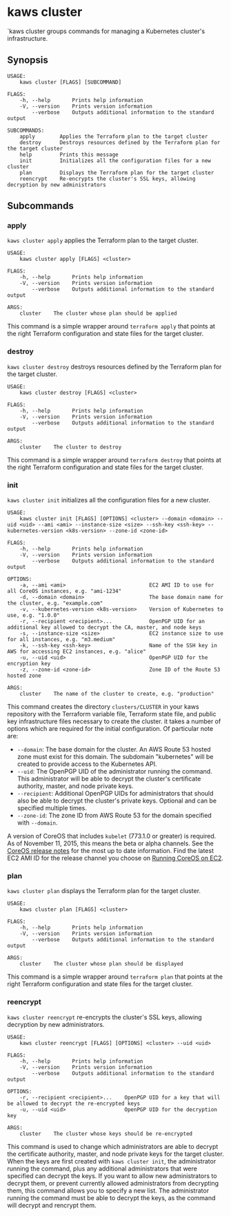 # kaws cluster

`kaws cluster groups commands for managing a Kubernetes cluster's infrastructure.

## Synopsis

```
USAGE:
	kaws cluster [FLAGS] [SUBCOMMAND]

FLAGS:
    -h, --help       Prints help information
    -V, --version    Prints version information
        --verbose    Outputs additional information to the standard output

SUBCOMMANDS:
    apply        Applies the Terraform plan to the target cluster
    destroy      Destroys resources defined by the Terraform plan for the target cluster
    help         Prints this message
    init         Initializes all the configuration files for a new cluster
    plan         Displays the Terraform plan for the target cluster
    reencrypt    Re-encrypts the cluster's SSL keys, allowing decryption by new administrators
```

## Subcommands

### apply

`kaws cluster apply` applies the Terraform plan to the target cluster.

```
USAGE:
	kaws cluster apply [FLAGS] <cluster>

FLAGS:
    -h, --help       Prints help information
    -V, --version    Prints version information
        --verbose    Outputs additional information to the standard output

ARGS:
    cluster    The cluster whose plan should be applied
```

This command is a simple wrapper around `terraform apply` that points at the right Terraform configuration and state files for the target cluster.

### destroy

`kaws cluster destroy` destroys resources defined by the Terraform plan for the target cluster.

```
USAGE:
	kaws cluster destroy [FLAGS] <cluster>

FLAGS:
    -h, --help       Prints help information
    -V, --version    Prints version information
        --verbose    Outputs additional information to the standard output

ARGS:
    cluster    The cluster to destroy
```

This command is a simple wrapper around `terraform destroy` that points at the right Terraform configuration and state files for the target cluster.

### init

`kaws cluster init` initializes all the configuration files for a new cluster.

```
USAGE:
	kaws cluster init [FLAGS] [OPTIONS] <cluster> --domain <domain> --uid <uid> --ami <ami> --instance-size <size> --ssh-key <ssh-key> --kubernetes-version <k8s-version> --zone-id <zone-id>

FLAGS:
    -h, --help       Prints help information
    -V, --version    Prints version information
        --verbose    Outputs additional information to the standard output

OPTIONS:
    -a, --ami <ami>                           EC2 AMI ID to use for all CoreOS instances, e.g. "ami-1234"
    -d, --domain <domain>                     The base domain name for the cluster, e.g. "example.com"
    -v, --kubernetes-version <k8s-version>    Version of Kubernetes to use, e.g. "1.0.0"
    -r, --recipient <recipient>...            OpenPGP UID for an additional key allowed to decrypt the CA, master, and node keys
    -s, --instance-size <size>                EC2 instance size to use for all instances, e.g. "m3.medium"
    -k, --ssh-key <ssh-key>                   Name of the SSH key in AWS for accessing EC2 instances, e.g. "alice"
    -u, --uid <uid>                           OpenPGP UID for the encryption key
    -z, --zone-id <zone-id>                   Zone ID of the Route 53 hosted zone

ARGS:
    cluster    The name of the cluster to create, e.g. "production"
```

This command creates the directory `clusters/CLUSTER` in your kaws repository with the Terraform variable file, Terraform state file, and public key infrastructure files necessary to create the cluster.
it takes a number of options which are required for the initial configuration.
Of particular note are:

* `--domain`: The base domain for the cluster. An AWS Route 53 hosted zone must exist for this domain. The subdomain "kubernetes" will be created to provide access to the Kubernetes API.
* `--uid`: The OpenPGP UID of the administrator running the command. This administrator will be able to decrypt the cluster's certificate authority, master, and node private keys.
* `--recipient`: Additional OpenPGP UIDs for administrators that should also be able to decrypt the cluster's private keys. Optional and can be specified multiple times.
* `--zone-id`: The zone ID from AWS Route 53 for the domain specified with `--domain`.

A version of CoreOS that includes `kubelet` (773.1.0 or greater) is required.
As of November 11, 2015, this means the beta or alpha channels.
See the [CoreOS release notes](https://coreos.com/releases/) for the most up to date information.
Find the latest EC2 AMI ID for the release channel you choose on [Running CoreOS on EC2](https://coreos.com/os/docs/latest/booting-on-ec2.html).

### plan

`kaws cluster plan` displays the Terraform plan for the target cluster.

```
USAGE:
	kaws cluster plan [FLAGS] <cluster>

FLAGS:
    -h, --help       Prints help information
    -V, --version    Prints version information
        --verbose    Outputs additional information to the standard output

ARGS:
    cluster    The cluster whose plan should be displayed
```

This command is a simple wrapper around `terraform plan` that points at the right Terraform configuration and state files for the target cluster.

### reencrypt

`kaws cluster reencrypt` re-encrypts the cluster's SSL keys, allowing decryption by new administrators.

```
USAGE:
	kaws cluster reencrypt [FLAGS] [OPTIONS] <cluster> --uid <uid>

FLAGS:
    -h, --help       Prints help information
    -V, --version    Prints version information
        --verbose    Outputs additional information to the standard output

OPTIONS:
    -r, --recipient <recipient>...    OpenPGP UID for a key that will be allowed to decrypt the re-encrypted keys
    -u, --uid <uid>                   OpenPGP UID for the decryption key

ARGS:
    cluster    The cluster whose keys should be re-encrypted
```

This command is used to change which administrators are able to decrypt the certificate authority, master, and node private keys for the target cluster.
When the keys are first created with `kaws cluster init`, the administrator running the command, plus any additional administrators that were specified can decrypt the keys.
If you want to allow new administrators to decrypt them, or prevent currently allowed administrators from decrypting them, this command allows you to specify a new list.
The administrator running the command must be able to decrypt the keys, as the command will decrypt and rencrypt them.
